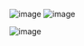 ![image](https://github.com/user-attachments/assets/1d2915c7-8eb3-4dae-a15f-100734560f66)
![image](https://github.com/user-attachments/assets/4d1f6b48-56d0-4851-93ce-e815062df676)

![image](https://github.com/user-attachments/assets/dc95981e-4945-4147-b4a5-4f7f5326a30e)
